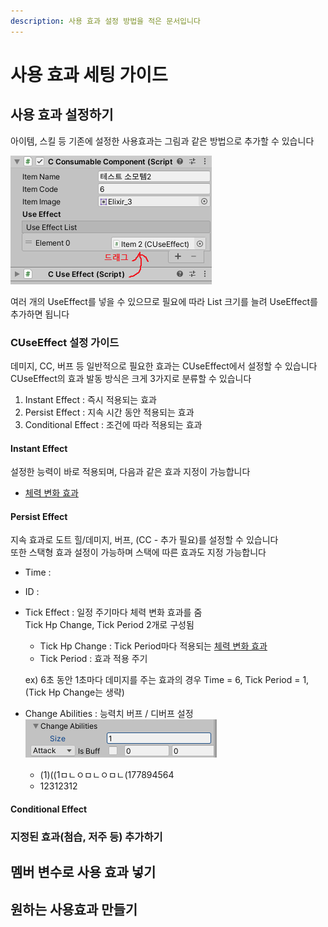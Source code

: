 ```yaml
---
description: 사용 효과 설정 방법을 적은 문서입니다
---
```


# 사용 효과 세팅 가이드

## 사용 효과 설정하기 

아이템, 스킬 등 기존에 설정한 사용효과는 그림과 같은 방법으로 추가할 수 있습니다 

![](../../.gitbook/assets/image%20%2813%29.png)

여러 개의 UseEffect를 넣을 수 있으므로 필요에 따라 List 크기를 늘려 UseEffect를 추가하면 됩니다   

### CUseEffect 설정 가이드 

데미지, CC, 버프 등 일반적으로 필요한 효과는 CUseEffect에서 설정할 수 있습니다   
CUseEffect의 효과 발동 방식은 크게 3가지로 분류할 수 있습니다   
1. Instant Effect : 즉시 적용되는 효과   
2. Persist Effect : 지속 시간 동안 적용되는 효과   
3. Conditional Effect : 조건에 따라 적용되는 효과 

#### Instant Effect 

설정한 능력이 바로 적용되며, 다음과 같은 효과 지정이 가능합니다 

* [체력 변화 효과](undefined.md) 

#### Persist Effect

지속 효과로 도트 힐/데미지, 버프, \(CC - 추가 필요\)를 설정할 수 있습니다  
또한 스택형 효과 설정이 가능하며 스택에 따른 효과도 지정 가능합니다 

* Time : 
* ID : 
* Tick Effect : 일정 주기마다 체력 변화 효과를 줌   
  Tick Hp Change, Tick Period 2개로 구성됨 

  * Tick Hp Change : Tick Period마다 적용되는 [체력 변화 효과](undefined.md) 
  * Tick Period : 효과 적용 주기 

  ex\) 6초 동안 1초마다 데미지를 주는 효과의 경우 Time = 6, Tick Period = 1, \(Tick Hp Change는 생략\)

* Change Abilities : 능력치 버프 / 디버프 설정 ![](../../.gitbook/assets/image%20%2811%29.png)
  * \(1\)\(\(1ㅁㄴㅇㅁㄴㅇㅁㄴ\(177894564
  * 12312312 

#### Conditional Effect

####   

### 지정된 효과\(첨습, 저주 등\) 추가하기 



## 멤버 변수로 사용 효과 넣기 



## 원하는 사용효과 만들기 

